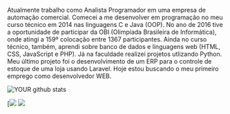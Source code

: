 
Atualmente trabalho como Analista Programador em uma empresa de automação comercial. Comecei a me desenvolver em programação no meu curso técnico em 2014 nas linguagens C e Java (OOP). No ano de 2016 tive a oportunidade de participar da OBI (Olimpíada Brasileira de Informática), onde atingi a 159º colocação entre 1367 participantes. Ainda no curso técnico, também, aprendi sobre banco de dados e linguagens web (HTML, CSS, JavaScript e PHP). Já na faculdade realizei projetos utlizando Python. Meu último projeto foi o desenvolvimento de um ERP para o controle de estoque de uma loja usando Laravel. Hoje estou buscando o meu primeiro emprego como desenvolvedor WEB.

![YOUR github stats](https://github-readme-stats.vercel.app/api?username=cesarapires)

[[<img src="https://img.shields.io/badge/linkedin-%230077B5.svg?&style=for-the-badge&logo=linkedin&logoColor=white" />](https://www.linkedin.com/in/cesarapires/) [<img src = "https://img.shields.io/badge/instagram-%23E4405F.svg?&style=for-the-badge&logo=instagram&logoColor=white">](https://www.instagram.com/ceesarpires/)
